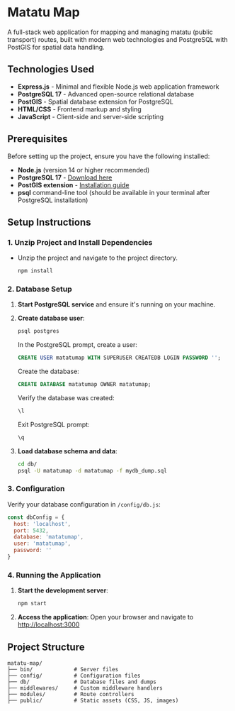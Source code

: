 # Matatu Map

A full-stack web application for mapping and managing matatu (public transport) routes, built with modern web technologies and PostgreSQL with PostGIS for spatial data handling.

## Technologies Used

- **Express.js** - Minimal and flexible Node.js web application framework
- **PostgreSQL 17** - Advanced open-source relational database
- **PostGIS** - Spatial database extension for PostgreSQL
- **HTML/CSS** - Frontend markup and styling
- **JavaScript** - Client-side and server-side scripting

## Prerequisites

Before setting up the project, ensure you have the following installed:

- **Node.js** (version 14 or higher recommended)
- **PostgreSQL 17** - [Download here](https://sbp.enterprisedb.com/getfile.jsp?fileid=1259680&_gl=1*qr3upx*_gcl_au*NjM1MjU4Mjk1LjE3NTcxMzA2MTI.*_ga*R0ExLjEuR0ExLjEuR0ExLjEuR0ExLjEuR0ExLjEuMTQ3MjI0OTEzMC4xNzU3MTMwNjE1*_ga_ND3EP1ME7G*czE3NTcxMzA2MTQkbzEkZzEkdDE3NTcxMzA3NjckajEzJGwwJGg4NTg5MTA2NzM.)
- **PostGIS extension** - [Installation guide](https://postgis.net/documentation/getting_started/#installing-postgis)
- **psql** command-line tool (should be available in your terminal after PostgreSQL installation)

## Setup Instructions

### 1. Unzip Project and Install Dependencies
- Unzip the project and navigate to the project directory.
    ```bash
    npm install
    ```

### 2. Database Setup

1. **Start PostgreSQL service** and ensure it's running on your machine.

2. **Create database user**:
   ```bash
   psql postgres
   ```

   In the PostgreSQL prompt, create a user:
   ```sql
   CREATE USER matatumap WITH SUPERUSER CREATEDB LOGIN PASSWORD '';
   ```

   Create the database:
   ```sql
   CREATE DATABASE matatumap OWNER matatumap;
   ```

   Verify the database was created:
   ```sql
   \l
   ```

   Exit PostgreSQL prompt:
   ```sql
   \q
   ```

3. **Load database schema and data**:
   ```bash
   cd db/
   psql -U matatumap -d matatumap -f mydb_dump.sql
   ```

### 3. Configuration

Verify your database configuration in `/config/db.js`:

```javascript
const dbConfig = {
  host: 'localhost',
  port: 5432,
  database: 'matatumap',
  user: 'matatumap',
  password: ''
}
```

### 4. Running the Application

1. **Start the development server**:
   ```bash
   npm start
   ```

2. **Access the application**:
   Open your browser and navigate to [http://localhost:3000](http://localhost:3000)

## Project Structure

```
matatu-map/
├── bin/             # Server files
├── config/          # Configuration files
├── db/              # Database files and dumps
├── middlewares/     # Custom middleware handlers
├── modules/         # Route controllers
├── public/          # Static assets (CSS, JS, images)
